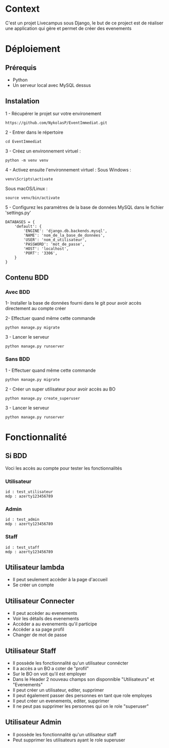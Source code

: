 # Context
C'est un projet Livecampus sous Django, le but de ce project est de réaliser une application qui gère et permet de créer des evenements

# Déploiement
## Prérequis
- Python
- Un serveur local avec MySQL dessus
## Instalation
1 - Récupérer le projet sur votre environement
```
https://github.com/NykolasP/EventImmediat.git
```
2 - Entrer dans le répertoire
```
cd EventImmediat
```
3 - Créez un environnement virtuel :
```
python -m venv venv
```
4 - Activez ensuite l'environnement virtuel :
Sous Windows :
```
venv\Scripts\activate
```
Sous macOS/Linux :
```
source venv/bin/activate
```
5 - Configurez les paramètres de la base de données MySQL dans le fichier 'settings.py'
```
DATABASES = {
    'default': {
        'ENGINE': 'django.db.backends.mysql',
        'NAME': 'nom_de_la_base_de_données',
        'USER': 'nom_d_utilisateur',
        'PASSWORD': 'mot_de_passe',
        'HOST': 'localhost',
        'PORT': '3306',
    }
}
```
## Contenu BDD
### Avec BDD
1- Installer la base de données fourni dans le git pour avoir accès directement au compte créer

2- Effectuer quand même cette commande
```
python manage.py migrate
```

3 - Lancer le serveur
```
python manage.py runserver
```
### Sans BDD
1 - Effectuer quand même cette commande
```
python manage.py migrate
```
2 - Créer un super utilisateur pour avoir accès au BO
```
python manage.py create_superuser
```
3 - Lancer le serveur
```
python manage.py runserver
```
# Fonctionnalité
## Si BDD
Voci les accès au compte pour tester les fonctionnalités
### Utilisateur
```
id : test_utilisateur
mdp : azerty123456789
```

### Admin
```
id : test_admin
mdp : azerty123456789
```

### Staff
```
id : test_staff
mdp : azerty123456789
```

## Utilisateur lambda
- Il peut seulement accèder à la page d'accueil
- Se créer un compte

## Utilisateur Connecter
- Il peut accèder au evenements
- Voir les détails des evenements
- Accèder a au evenements qu'il participe
- Accèder a sa page profil
- Changer de mot de passe

## Utilisateur Staff
- Il possède les fonctionnalité qu'un utilisateur connécter
- Il a accès a un BO a coter de "profil"
- Sur le BO on voit qu'il est employer
- Dans le Header 2 nouveau champs son disponnible "Utilisateurs" et "Evenements"
- Il peut créer un utilisateur, editer, supprimer
- Il peut également passer des personnes en tant que role employes
- Il peut créer un evenements, editer, supprimer
- Il ne peut pas supprimer les personnes qui on le role "superuser"

## Utilisateur Admin
- Il possède les fonctionnalité qu'un utilisateur staff
- Peut supprimer les utilisateurs ayant le role superuser